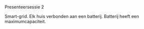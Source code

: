 Presenteersessie 2

Smart-grid. 
Elk huis verbonden aan een batterij. Batterij heeft een maximumcapaciteit.
